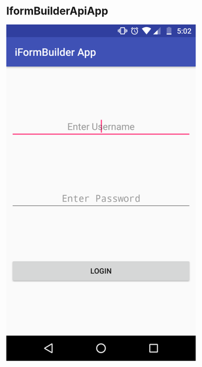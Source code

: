 # IformBuilderApiApp

![Optional Text](https://github.com/sbhandare3/IformBuilderApiApp/blob/master/screenshots/Screenshot_20170817-050247.png)
